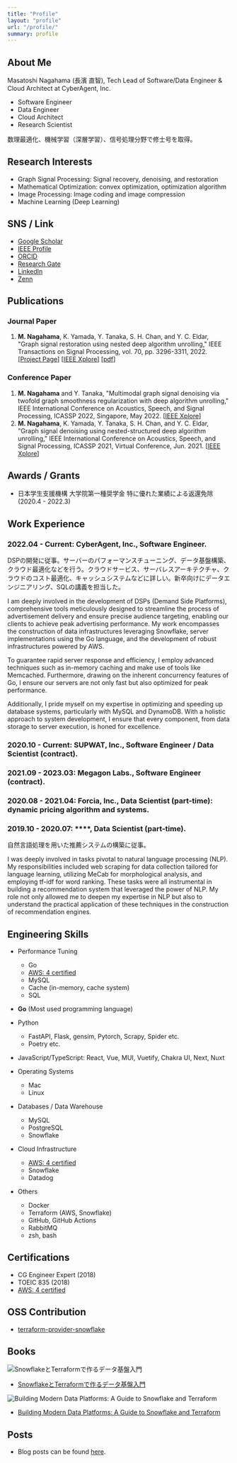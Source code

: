 ```yaml
---
title: "Profile"
layout: "profile"
url: "/profile/"
summary: profile
---
```


## About Me

Masatoshi Nagahama (長濱 直智), Tech Lead of Software/Data Engineer & Cloud Architect at CyberAgent, Inc.

- Software Engineer
- Data Engineer
- Cloud Architect
- Research Scientist

数理最適化、機械学習（深層学習）、信号処理分野で修士号を取得。

## Research Interests

- Graph Signal Processing: Signal recovery, denoising, and restoration
- Mathematical Optimization: convex optimization, optimization algorithm
- Image Processing: Image coding and image compression
- Machine Learning (Deep Learning)

## SNS / Link

- [Google Scholar](https://scholar.google.co.jp/citations?user=TgMfjWgAAAAJ&hl=ja&oi=ao)
- [IEEE Profile](https://ieeexplore.ieee.org/author/37088932429)
- [ORCID](https://orcid.org/0000-0002-4646-3962)
- [Research Gate](https://www.researchgate.net/profile/Masatoshi-Nagahama-2)
- [LinkedIn](https://www.linkedin.com/in/masa-nagahama/)
- [Zenn](https://zenn.dev/mnagaa)

## Publications

### Journal Paper

1. **M. Nagahama**, K. Yamada, Y. Tanaka, S. H. Chan, and Y. C. Eldar, "Graph signal restoration using nested deep algorithm unrolling," IEEE Transactions on Signal Processing, vol. 70, pp. 3296-3311, 2022.
[[Project Page](https://mnagaa.github.io/graph-signal-restoration-using-nested-deep-algorithm-unrolling/)]
[[IEEE Xplore](https://ieeexplore.ieee.org/document/9796141)]
[[pdf](https://ieeexplore.ieee.org/stamp/stamp.jsp?arnumber=9796141)]

### Conference Paper

1. **M. Nagahama** and Y. Tanaka, "Multimodal graph signal denoising via twofold graph smoothness regularization with deep algorithm unrolling," IEEE International Conference on Acoustics, Speech, and Signal Processing, ICASSP 2022, Singapore, May 2022.
[[IEEE Xplore](https://ieeexplore.ieee.org/document/9747784)]
1. **M. Nagahama**, K. Yamada, Y. Tanaka, S. H. Chan, and Y. C. Eldar, "Graph signal denoising using nested-structured deep algorithm unrolling," IEEE International Conference on Acoustics, Speech, and Signal Processing, ICASSP 2021, Virtual Conference, Jun. 2021.
[[IEEE Xplore](https://ieeexplore.ieee.org/document/9414093)]

## Awards / Grants

- 日本学生支援機構 大学院第一種奨学金 特に優れた業績による返還免除 (2020.4 - 2022.3)

## Work Experience

### 2022.04 - Current: CyberAgent, Inc., Software Engineer.

DSPの開発に従事。サーバーのパフォーマンスチューニング、データ基盤構築、クラウド最適化などを行う。クラウドサービス、サーバレスアーキテクチャ、クラウドのコスト最適化、キャッシュシステムなどに詳しい。新卒向けにデータエンジニアリング、SQLの講義を担当した。

I am deeply involved in the development of DSPs (Demand Side Platforms), comprehensive tools meticulously designed to streamline the process of advertisement delivery and ensure precise audience targeting, enabling our clients to achieve peak advertising performance. My work encompasses the construction of data infrastructures leveraging Snowflake, server implementations using the Go language, and the development of robust infrastructures powered by AWS.

To guarantee rapid server response and efficiency, I employ advanced techniques such as in-memory caching and make use of tools like Memcached. Furthermore, drawing on the inherent concurrency features of Go, I ensure our servers are not only fast but also optimized for peak performance.

Additionally, I pride myself on my expertise in optimizing and speeding up database systems, particularly with MySQL and DynamoDB. With a holistic approach to system development, I ensure that every component, from data storage to server execution, is honed for excellence.

### 2020.10 - Current: SUPWAT, Inc., Software Engineer / Data Scientist (contract).
### 2021.09 - 2023.03: Megagon Labs., Software Engineer (contract).
### 2020.08 - 2021.04: Forcia, Inc., Data Scientist (part-time): dynamic pricing algorithm and systems.
### 2019.10 - 2020.07: \****, Data Scientist (part-time).

自然言語処理を用いた推薦システムの構築に従事。

I was deeply involved in tasks pivotal to natural language processing (NLP). My responsibilities included web scraping for data collection tailored for language learning, utilizing MeCab for morphological analysis, and employing tf-idf for word ranking. These tasks were all instrumental in building a recommendation system that leveraged the power of NLP. My role not only allowed me to deepen my expertise in NLP but also to understand the practical application of these techniques in the construction of recommendation engines.

## Engineering Skills

- Performance Tuning
  - Go
  - [AWS: 4 certified](https://www.credly.com/users/masa-nagahama/badges)
  - MySQL
  - Cache (in-memory, cache system)
  - SQL

- **Go** (Most used programming language)
- Python
  - FastAPI, Flask, gensim, Pytorch, Scrapy, Spider etc.
  - Poetry etc.
- JavaScript/TypeScript: React, Vue, MUI, Vuetify, Chakra UI, Next, Nuxt

- Operating Systems
  - Mac
  - Linux

- Databases / Data Warehouse
  - MySQL
  - PostgreSQL
  - Snowflake

- Cloud Infrastructure
  - [AWS: 4 certified](https://www.credly.com/users/masa-nagahama/badges)
  - Snowflake
  - Datadog

- Others
  - Docker
  - Terraform (AWS, Snowflake)
  - GitHub, GitHub Actions
  - RabbitMQ
  - zsh, bash

## Certifications
- CG Engineer Expert (2018)
- TOEIC 835 (2018)
- [AWS: 4 certified](https://www.credly.com/users/masa-nagahama/badges)

## OSS Contribution

- [terraform-provider-snowflake](https://github.com/Snowflake-Labs/terraform-provider-snowflake)

## Books

![SnowflakeとTerraformで作るデータ基盤入門](https://user-images.githubusercontent.com/13862551/207810606-737a3eaa-c9d1-45b4-8566-34a59b875472.png)

- [SnowflakeとTerraformで作るデータ基盤入門](https://zenn.dev/mnagaa/books/3d668d2dfc657e)

![Building Modern Data Platforms: A Guide to Snowflake and Terraform](https://github.com/mnagaa/mnagaa.github.io/assets/13862551/f41ad4da-e01d-4cd4-b3e0-34979fe5c31a)

- [Building Modern Data Platforms: A Guide to Snowflake and Terraform](https://zenn.dev/mnagaa/books/bf24d3292462c8)

## Posts
- Blog posts can be found [here](https://zenn.dev/mnagaa).

